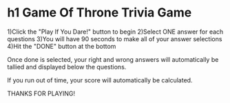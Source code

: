 

# h1 Game Of Throne Trivia Game

1)Click the "Play If You Dare!" button to begin
2)Select ONE answer for each questions
3)You will have 90 seconds to make all of your answer selections
4)Hit the "DONE" button at the bottom


Once done is selected, your right and wrong answers will automatically be tallied and displayed below the questions.

If you run out of time, your score will automatically be calculated.

THANKS FOR PLAYING!
